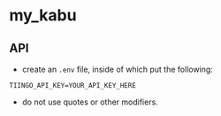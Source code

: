 # my_kabu

## API
* create an `.env` file, inside of which put the following:
```
TIINGO_API_KEY=YOUR_API_KEY_HERE
```
* do not use quotes or other modifiers.